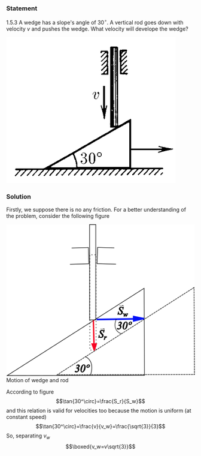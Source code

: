 ###  Statement 

$1.5.3$ A wedge has a slope's angle of 30$^\circ$. A vertical rod goes down with velocity $v$ and pushes the wedge. What velocity will develope the wedge? 

![ For problem 1.5.3 |452x389, 34%](../../img/1.5.3/statement.png)

### Solution

Firstly, we suppose there is no any friction. For a better understanding of the problem, consider the following figure 

![ Motion of wedge and rod |558x447, 34%](../../img/1.5.3/1.5.3.png)  Motion of wedge and rod 

According to figure $$\tan{30^\circ}=\frac{S_r}{S_w}$$ and this relation is valid for velocities too because the motion is uniform (at constant speed) $$\tan{30^\circ}=\frac{v}{v_w}=\frac{\sqrt{3}}{3}$$ So, separating $v_w$ $$\boxed{v_w=v\sqrt{3}}$$ 
